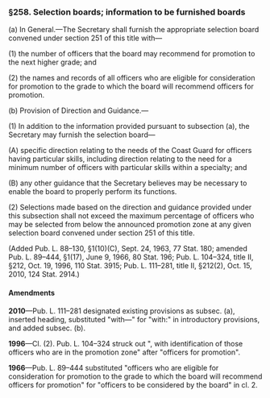 ### §258. Selection boards; information to be furnished boards ###

(a) In General.—The Secretary shall furnish the appropriate selection board convened under section 251 of this title with—

(1) the number of officers that the board may recommend for promotion to the next higher grade; and

(2) the names and records of all officers who are eligible for consideration for promotion to the grade to which the board will recommend officers for promotion.

(b) Provision of Direction and Guidance.—

(1) In addition to the information provided pursuant to subsection (a), the Secretary may furnish the selection board—

(A) specific direction relating to the needs of the Coast Guard for officers having particular skills, including direction relating to the need for a minimum number of officers with particular skills within a specialty; and

(B) any other guidance that the Secretary believes may be necessary to enable the board to properly perform its functions.

(2) Selections made based on the direction and guidance provided under this subsection shall not exceed the maximum percentage of officers who may be selected from below the announced promotion zone at any given selection board convened under section 251 of this title.

(Added Pub. L. 88–130, §1(10)(C), Sept. 24, 1963, 77 Stat. 180; amended Pub. L. 89–444, §1(17), June 9, 1966, 80 Stat. 196; Pub. L. 104–324, title II, §212, Oct. 19, 1996, 110 Stat. 3915; Pub. L. 111–281, title II, §212(2), Oct. 15, 2010, 124 Stat. 2914.)

#### Amendments ####

**2010**—Pub. L. 111–281 designated existing provisions as subsec. (a), inserted heading, substituted "with—" for "with:" in introductory provisions, and added subsec. (b).

**1996**—Cl. (2). Pub. L. 104–324 struck out ", with identification of those officers who are in the promotion zone" after "officers for promotion".

**1966**—Pub. L. 89–444 substituted "officers who are eligible for consideration for promotion to the grade to which the board will recommend officers for promotion" for "officers to be considered by the board" in cl. 2.